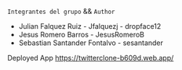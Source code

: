 
`Integrantes del grupo` && `Author`
 -  Julian Falquez Ruiz - Jfalquezj - dropface12
 -  Jesus Romero Barros - JesusRomeroB
 -  Sebastian Santander Fontalvo - sesantander

Deployed App
https://twitterclone-b609d.web.app/





